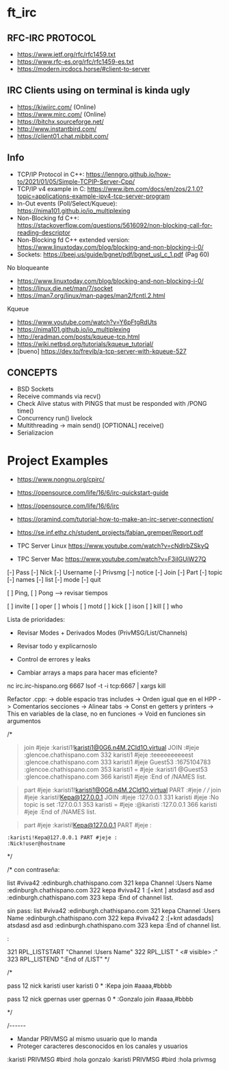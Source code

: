 # ft_irc

## RFC-IRC PROTOCOL
- https://www.ietf.org/rfc/rfc1459.txt
- https://www.rfc-es.org/rfc/rfc1459-es.txt
- https://modern.ircdocs.horse/#client-to-server

## IRC Clients using on terminal is kinda ugly
- https://kiwiirc.com/              (Online)
- https://www.mirc.com/             (Online)
- https://bitchx.sourceforge.net/
- http://www.instantbird.com/
- https://client01.chat.mibbit.com/


## Info
- TCP/IP Protocol in C++: https://lenngro.github.io/how-to/2021/01/05/Simple-TCPIP-Server-Cpp/
- TCP/IP v4 example in C: https://www.ibm.com/docs/en/zos/2.1.0?topic=applications-example-ipv4-tcp-server-program
- In-Out events (Poll/Select/Kqueue): https://nima101.github.io/io_multiplexing 
- Non-Blocking fd C++: https://stackoverflow.com/questions/5616092/non-blocking-call-for-reading-descriptor
- Non-Blocking fd C++ extended version: https://www.linuxtoday.com/blog/blocking-and-non-blocking-i-0/
- Sockets: https://beej.us/guide/bgnet/pdf/bgnet_usl_c_1.pdf (Pag 60)

No bloqueante
- https://www.linuxtoday.com/blog/blocking-and-non-blocking-i-0/
- https://linux.die.net/man/7/socket
- https://man7.org/linux/man-pages/man2/fcntl.2.html

Kqueue
- https://www.youtube.com/watch?v=Y6pFtgRdUts
- https://nima101.github.io/io_multiplexing
- http://eradman.com/posts/kqueue-tcp.html
- https://wiki.netbsd.org/tutorials/kqueue_tutorial/
- [bueno] https://dev.to/frevib/a-tcp-server-with-kqueue-527



## CONCEPTS
* BSD Sockets
* Receive commands via recv()
* Check Alive status with PINGS that must be responded with /PONG time()
* Concurrency run() livelock
* Multithreading -> main
                    send() [OPTIONAL]
                    receive()
* Serializacion

# Project Examples
- https://www.nongnu.org/cpirc/
- https://opensource.com/life/16/6/irc-quickstart-guide
- https://opensource.com/life/16/6/irc
- https://oramind.com/tutorial-how-to-make-an-irc-server-connection/
- https://se.inf.ethz.ch/student_projects/fabian_gremper/Report.pdf

- TPC Server Linux https://www.youtube.com/watch?v=cNdlrbZSkyQ
- TPC Server Mac https://www.youtube.com/watch?v=F3iIGUiW27Q



[-] Pass
[-] Nick
[-] Username
[-] Privsmg
[-] notice
[-] Join
[-] Part
[-] topic
[-] names
[-] list
[-] mode
[-] quit


[ ] Ping, [ ] Pong --> revisar tiempos




[ ] invite
[ ] oper
[ ] whois
[ ] motd
[ ] kick
[ ] ison
[ ] kill
[ ] who

Lista de prioridades:
- Revisar Modes + Derivados Modes (PrivMSG/List/Channels)
- Revisar todo y explicarnoslo

- Control de errores y leaks
- Cambiar arrays a maps para hacer mas eficiente?


nc irc.irc-hispano.org 6667
lsof -t -i tcp:6667 | xargs kill


Refactor .cpp:
-> doble espacio tras includes
-> Orden igual que en el HPP
-> Comentarios secciones
-> Alinear tabs
-> Const en getters y printers
-> This en variables de la clase, no en funciones
-> Void en funciones sin argumentos



/*
> join #jeje
	:karisti1!karisti1@0G6.n4M.2Cld1O.virtual JOIN :#jeje
	:glencoe.chathispano.com 332 karisti1 #jeje :teeeeeeeeeest
	:glencoe.chathispano.com 333 karisti1 #jeje Guest53 :1675104783
	:glencoe.chathispano.com 353 karisti1 = #jeje :karisti1 @Guest53
	:glencoe.chathispano.com 366 karisti1 #jeje :End of /NAMES list.


> part #jeje
	:karisti1!karisti1@0G6.n4M.2Cld1O.virtual PART :#jeje
*/
/*
> join #jeje
	:karisti!Kepa@127.0.0.1 JOIN :#jeje
	:127.0.0.1 331 karisti #jeje :No topic is set
	:127.0.0.1 353 karisti = #jeje :@karisti
	:127.0.0.1 366 karisti #jeje :End of /NAMES list.
	
> part #jeje
	:karisti!Kepa@127.0.0.1 PART #jeje :

	:karisti!Kepa@127.0.0.1 PART #jeje :
	:Nick!user@hostname
*/

/*
con contraseña:

list #viva42
:edinburgh.chathispano.com 321 kepa Channel :Users Name
:edinburgh.chathispano.com 322 kepa #viva42 1 :[+knt <key>] atsdasd asd asd
:edinburgh.chathispano.com 323 kepa :End of channel list.


sin pass:
list #viva42
:edinburgh.chathispano.com 321 kepa Channel :Users Name
:edinburgh.chathispano.com 322 kepa #viva42 2 :[+knt adasdads] atsdasd asd asd
:edinburgh.chathispano.com 323 kepa :End of channel list.

<channel> <client count> :<topic>

321     RPL_LISTSTART
                        "Channel :Users  Name"
322     RPL_LIST
                        "<channel> <# visible> :<topic>"
323     RPL_LISTEND
                        ":End of /LIST"
*/


/*

pass 12
nick karisti
user karisti 0 * :Kepa
join #aaaa,#bbbb


pass 12
nick gpernas
user gpernas 0 * :Gonzalo
join #aaaa,#bbbb

*/


/------
* Mandar PRIVMSG al mismo usuario que lo manda
* Proteger caracteres desconocidos en los canales y usuarios

:karisti PRIVMSG #bird :hola gonzalo
:karisti PRIVMSG #bird :hola privmsg

